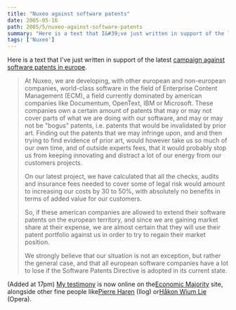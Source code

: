 ```yaml
---
title: "Nuxeo against software patents"
date: 2005-05-16
path: 2005/5/nuxeo-against-software-patents
summary: "Here is a text that I&#39;ve just written in support of the latest campaign against software patents in europe."
tags: ['Nuxeo']
---
```


Here is a text that I&#39;ve just written in support of the latest <a href="http://www.economic-majority.com/">campaign against software patents in europe</a>.
 
<blockquote>
<p>At Nuxeo, we are developing, with other european and non-european
companies, world-class software in the field of Enterprise Content
Management (ECM), a field currently dominated by american companies like
Documentum, OpenText, IBM or Microsoft. These companies own a certain
amount of patents that may or may not cover parts of what we are doing with
our software, and may or may not be "bogus" patents, i.e. patents that
would be invalidated by prior art. Finding out the patents that we may
infringe upon, and and then trying to find evidence of prior art, would
however take us so much of our own time, and of outside experts fees, that
it would probably stop us from keeping innovating and distract a lot of our
energy from our customers projects.</p>

<p>On our latest project, we have calculated that all the checks, audits and
insurance fees needed to cover some of legal risk would amount to
increasing our costs by 30 to 50%, with absolutely no benefits in terms of
added value for our customers.</p>

<p>So, if these american companies are allowed to extend their software
patents on the european territory, and since we are gaining market share at
their expense, we are almost certain that they will use their patent
portfolio against us in order to try to regain their market position.</p>

<p>We strongly believe that our situation is not an exception, but rather the
general case, and that all european software companies have a lot to lose
if the Software Patents Directive is adopted in its current state.</p>
</blockquote> 

(Added at 17pm) <a href="http://www.economic-majority.com/testimony/nuxeo/">My testimony</a> is 
now online on the<a href="http://www.economic-majority.com/">Economic
Majority</a> site, alongside other fine people like<a href="http://www.economic-majority.com/testimony/ilog/">Pierre Haren</a> 
(Ilog) or<a href="http://www.economic-majority.com/testimony/opera/">H&#229;kon
Wium Lie</a> (Opera).

